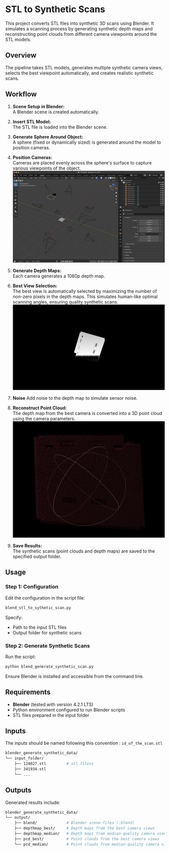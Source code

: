 # STL to Synthetic Scans

This project converts STL files into synthetic 3D scans using Blender. It simulates a scanning process by generating synthetic depth maps and reconstructing point clouds from different camera viewpoints around the STL models.

## Overview

The pipeline takes STL models, generates multiple synthetic camera views, selects the best viewpoint automatically, and creates realistic synthetic scans.

## Workflow

1. **Scene Setup in Blender:**  
   A Blender scene is created automatically.

2. **Insert STL Model:**  
   The STL file is loaded into the Blender scene.

3. **Generate Sphere Around Object:**  
   A sphere (fixed or dynamically sized) is generated around the model to position cameras.

4. **Position Cameras:**  
   Cameras are placed evenly across the sphere's surface to capture various viewpoints of the object.
   ![Alt text](fig/blend_scene.png)

5. **Generate Depth Maps:**  
   Each camera generates a 1080p depth map.

6. **Best View Selection:**  
   The best view is automatically selected by maximizing the number of non-zero pixels in the depth maps. This simulates human-like optimal scanning angles, ensuring quality synthetic scans.
   ![Alt text](fig/8176978_dm.png)

7. **Noise**
   Add noise to the depth map to simulate sensor noise.

8. **Reconstruct Point Cloud:**  
   The depth map from the best camera is converted into a 3D point cloud using the camera parameters.
   ![Alt text](fig/resulting_pcd.png)


9.  **Save Results:**  
   The synthetic scans (point clouds and depth maps) are saved to the specified output folder.

## Usage

### Step 1: Configuration

Edit the configuration in the script file:

```bash
blend_stl_to_sythetic_scan.py
```

Specify:
- Path to the input STL files
- Output folder for synthetic scans

### Step 2: Generate Synthetic Scans

Run the script:

```bash
python blend_generate_synthetic_scan.py
```

Ensure Blender is installed and accessible from the command line.

## Requirements

- **Blender** (tested with version 4.2.1 LTS)
- Python environment configured to run Blender scripts
- STL files prepared in the input folder

## Inputs

The inputs should be named following this convention : ```id_of_the_scan.stl```

```bash
blender_generate_synthetic_data/
└── input_folder/
    ├── 124027.stl         # stl filess 
    ├── 341934.stl         
    └── ...                
```

## Outputs

Generated results include:

```bash
blender_generate_synthetic_data/
└── output/
    ├── blend/             # Blender scene files (.blend)
    ├── depthmap_best/     # Depth maps from the best camera views
    ├── depthmap_median/   # Depth maps from median-quality camera views
    ├── pcd_best/          # Point clouds from the best camera views
    └── pcd_median/        # Point clouds from median-quality camera views
```
